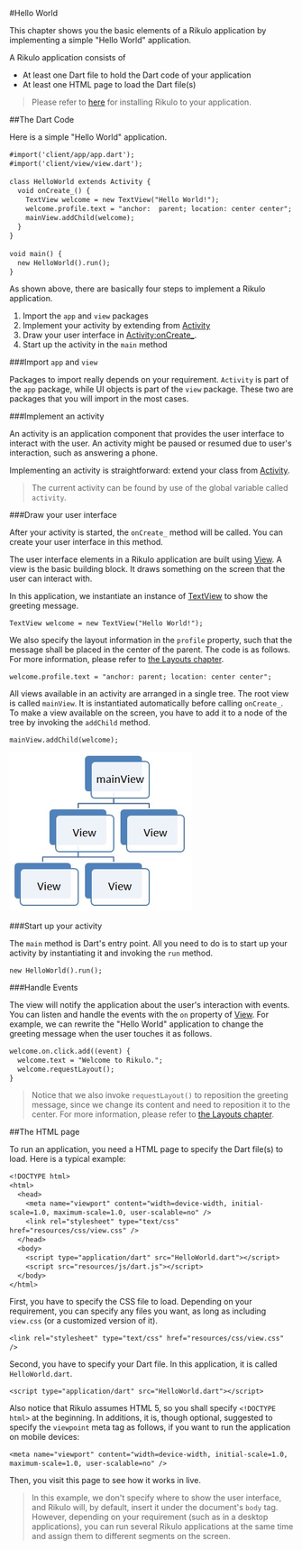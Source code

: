 #Hello World

This chapter shows you the basic elements of a Rikulo application by implementing a simple "Hello World" application.

A Rikulo application consists of

* At least one Dart file to hold the Dart code of your application
* At least one HTML page to load the Dart file(s)

> Please refer to [here](../Introduction/index.md) for installing Rikulo to your application.

##The Dart Code

Here is a simple "Hello World" application.

    #import('client/app/app.dart');
    #import('client/view/view.dart');

    class HelloWorld extends Activity {
      void onCreate_() {
        TextView welcome = new TextView("Hello World!");
        welcome.profile.text = "anchor:  parent; location: center center";
        mainView.addChild(welcome);
      }
    }

    void main() {
      new HelloWorld().run();
    }

As shown above, there are basically four steps to implement a Rikulo application.

1. Import the `app` and `view` packages
2. Implement your activity by extending from [Activity](api:app)
3. Draw your user interface in [Activity:onCreate_](api:app).
4. Start up the activity in the `main` method

###Import `app` and `view`

Packages to import really depends on your requirement. `Activity` is part of the `app` package, while UI objects is part of the `view` package. These two are packages that you will import in the most cases.

###Implement an activity

An activity is an application component that provides the user interface to interact with the user. An activity might be paused or resumed due to user's interaction, such as answering a phone.

Implementing an activity is straightforward: extend your class from [Activity](api:app).

> The current activity can be found by use of the global variable called `activity`.

###Draw your user interface

After your activity is started, the `onCreate_` method will be called. You can create your user interface in this method.

The user interface elements in a Rikulo application are built using [View](api:view). A view is the basic building block. It draws something on the screen that the user can interact with.

In this application, we instantiate an instance of [TextView](api:view) to show the greeting message.

    TextView welcome = new TextView("Hello World!");

We also specify the layout information in the `profile` property, such that the message shall be placed in the center of the parent. The code is as follows. For more information, please refer to [the Layouts chapter](../Layouts/index.md).

    welcome.profile.text = "anchor: parent; location: center center";

All views available in an activity are arranged in a single tree. The root view is called `mainView`. It is instantiated automatically before calling `onCreate_`. To make a view available on the screen, you have to add it to a node of the tree by invoking the  `addChild` method.

    mainView.addChild(welcome);

![Tree of Views](view-hierarchy.jpg?raw=true)

###Start up your activity

The `main` method is Dart's entry point. All you need to do is to start up your activity by instantiating it and invoking the `run` method.

    new HelloWorld().run();

###Handle Events

The view will notify the application about the user's interaction with events. You can listen and handle the events with the `on` property of [View](api:view). For example, we can rewrite the "Hello World" application to change the greeting message when the user touches it as follows.

    welcome.on.click.add((event) {
      welcome.text = "Welcome to Rikulo.";
      welcome.requestLayout();
    }

> Notice that we also invoke `requestLayout()` to reposition the greeting message, since we change its content and need to reposition it to the center. For more information, please refer to [the Layouts chapter](../Layouts/index.md).

##The HTML page

To run an application, you need a HTML page to specify the Dart file(s) to load. Here is a typical example:

    <!DOCTYPE html>
    <html>
      <head>
        <meta name="viewport" content="width=device-width, initial-scale=1.0, maximum-scale=1.0, user-scalable=no" />
        <link rel="stylesheet" type="text/css" href="resources/css/view.css" />
      </head>
      <body>
        <script type="application/dart" src="HelloWorld.dart"></script>
        <script src="resources/js/dart.js"></script>
      </body>
    </html>

First, you have to specify the CSS file to load. Depending on your requirement, you can specify any files you want, as long as including `view.css` (or a customized version of it).

    <link rel="stylesheet" type="text/css" href="resources/css/view.css" />

Second, you have to specify your Dart file. In this application, it is called `HelloWorld.dart`.

    <script type="application/dart" src="HelloWorld.dart"></script>

Also notice that Rikulo assumes HTML 5, so you shall specify `<!DOCTYPE html>` at the beginning. In additions, it is, though optional, suggested to specify the `viewpoint` meta tag as follows, if you want to run the application on mobile devices:

    <meta name="viewport" content="width=device-width, initial-scale=1.0, maximum-scale=1.0, user-scalable=no" />

Then, you visit this page to see how it works in live.

> In this example, we don't specify where to show the user interface, and Rikulo will, by default, insert it under the document's `body` tag. However, depending on your requirement (such as in a desktop applications), you can run several Rikulo applications at the same time and assign them to different segments on the screen.

